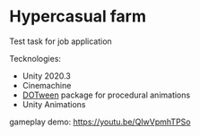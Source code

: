 # Hypercasual farm
Test task for job application

Tecknologies:
- Unity 2020.3
- Cinemachine
- [DOTween](http://dotween.demigiant.com/) package for procedural animations
- Unity Animations

gameplay demo: https://youtu.be/QIwVpmhTPSo
